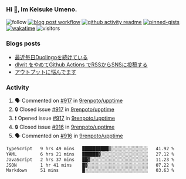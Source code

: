 ### Hi 👋, Im Keisuke Umeno.

<!--
**9renpoto/9renpoto** is a ✨ _special_ ✨ repository because its `README.md` (this file) appears on your GitHub profile.

Here are some ideas to get you started:

- 🔭 I’m currently working on ...
- 🌱 I’m currently learning ...
- 👯 I’m looking to collaborate on ...
- 🤔 I’m looking for help with ...
- 💬 Ask me about ...
- 📫 How to reach me: ...
- 😄 Pronouns: ...
- ⚡ Fun fact: ...
-->

![follow](https://img.shields.io/github/followers/9renpoto?label=Follow&style=social)
[![blog post workflow](https://github.com/9renpoto/9renpoto/actions/workflows/blog.yml/badge.svg)](https://github.com/9renpoto/9renpoto/actions/workflows/blog.yml)
[![github activity readme](https://github.com/9renpoto/9renpoto/actions/workflows/activity.yml/badge.svg)](https://github.com/9renpoto/9renpoto/actions/workflows/activity.yml)
[![pinned-gists](https://github.com/9renpoto/9renpoto/actions/workflows/pin-gist.yml/badge.svg)](https://github.com/9renpoto/9renpoto/actions/workflows/pin-gist.yml)
[![wakatime](https://github.com/9renpoto/9renpoto/actions/workflows/waka-readme-status.yml/badge.svg)](https://github.com/9renpoto/9renpoto/actions/workflows/waka-readme-status.yml)
![visitors](https://komarev.com/ghpvc/?username=9renpoto&label=Profile%20views&color=0e75b6&style=flat)

### Blogs posts

<!-- BLOG-POST-LIST:START -->
- [最近毎日Duolingoを続けている](https://9renpoto.win/entry/2023/12/05/duolingo)
- [dlvrit をやめてGithub Actions でRSSからSNSに投稿する](https://9renpoto.win/entry/2023/11/12/dlvrit-to-gh-actions)
- [アウトプットに悩んでます](https://9renpoto.win/entry/2023/11/11/technology-to-limit-input)
<!-- BLOG-POST-LIST:END -->

### Activity

<!--START_SECTION:activity-->
1. 🗣 Commented on [#917](https://github.com/9renpoto/upptime/issues/917#issuecomment-1871441232) in [9renpoto/upptime](https://github.com/9renpoto/upptime)
2. 🔒 Closed issue [#917](https://github.com/9renpoto/upptime/issues/917) in [9renpoto/upptime](https://github.com/9renpoto/upptime)
3. ❗ Opened issue [#917](https://github.com/9renpoto/upptime/issues/917) in [9renpoto/upptime](https://github.com/9renpoto/upptime)
4. 🔒 Closed issue [#916](https://github.com/9renpoto/upptime/issues/916) in [9renpoto/upptime](https://github.com/9renpoto/upptime)
5. 🗣 Commented on [#916](https://github.com/9renpoto/upptime/issues/916#issuecomment-1871111733) in [9renpoto/upptime](https://github.com/9renpoto/upptime)
<!--END_SECTION:activity-->

<!--START_SECTION:waka-->

```txt
TypeScript   9 hrs 49 mins   ██████████▒░░░░░░░░░░░░░░   41.92 %
YAML         6 hrs 21 mins   ██████▓░░░░░░░░░░░░░░░░░░   27.12 %
JavaScript   2 hrs 37 mins   ██▓░░░░░░░░░░░░░░░░░░░░░░   11.23 %
JSON         1 hr 41 mins    █▓░░░░░░░░░░░░░░░░░░░░░░░   07.22 %
Markdown     51 mins         █░░░░░░░░░░░░░░░░░░░░░░░░   03.63 %
```

<!--END_SECTION:waka-->
